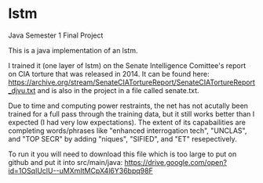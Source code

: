 # lstm
Java Semester 1 Final Project

This is a java implementation of an lstm.

I trained it (one layer of lstm) on the Senate Intelligence Comittee's report on CIA torture that was released in 2014. It can be found here: https://archive.org/stream/SenateCIATortureReport/SenateCIATortureReport_djvu.txt and is also in the project in a file called senate.txt. 

Due to time and computing power restraints, the net has not acutally been trained for a full pass through the training data, but it still works better than I expected (I had very low expectations). The extent of its capabailities are completing words/phrases like "enhanced interrogation tech", "UNCLAS", and "TOP SECR" by adding "niques", "SIFIED", and "ET" resepectively.

To run it you will need to download this file which is too large to put on github and put it into src/main/java: https://drive.google.com/open?id=1OSqIUclU--uMXmItMCpX4l6Y36bpq98F 
